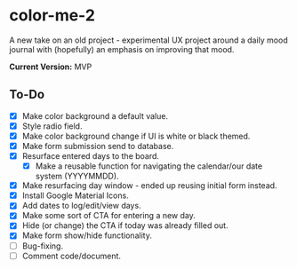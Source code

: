 # color-me-2
A new take on an old project - experimental UX project around a daily mood journal with (hopefully) an emphasis on improving that mood.

**Current Version:** MVP

## To-Do

- [X] Make color background a default value.
- [X] Style radio field.
- [X] Make color background change if UI is white or black themed.
- [X] Make form submission send to database.
- [X] Resurface entered days to the board.
  - [X] Make a reusable function for navigating the calendar/our date system (YYYYMMDD). 
- [X] Make resurfacing day window - ended up reusing initial form instead.
- [X] Install Google Material Icons.
- [X] Add dates to log/edit/view days.
- [X] Make some sort of CTA for entering a new day.
- [X] Hide (or change) the CTA if today was already filled out.
- [X] Make form show/hide functionality.
- [ ] Bug-fixing.
- [ ] Comment code/document.
